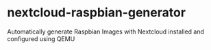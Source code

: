 # nextcloud-raspbian-generator
Automatically generate Raspbian Images with Nextcloud installed and configured using QEMU
